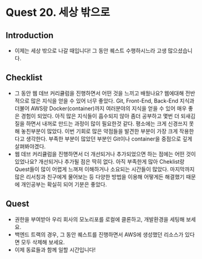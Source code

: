 # Quest 20. 세상 밖으로

## Introduction

- 이제는 세상 밖으로 나갈 때입니다! 그 동안 퀘스트 수행하시느라 고생 많으셨습니다.

## Checklist

- 그 동안 웹 데브 커리큘럼을 진행하면서 어떤 것을 느끼고 배웠나요?
  웹에대해 전반적으로 많은 지식을 얻을 수 있어 너무 좋았다.
  Git, Front-End, Back-End 지식과 더불어 AWS랑 Docker(container)까지 여러분야의 지식을 얻을 수 있어 매우 좋은 경험이 되었다.
  아직 많은 지식들이 흡수되지 않아 좀더 공부하고 몇번 더 되새김질을 하면서 내꺼로 만드는 과정이 많이 필요한것 같다. 평소에는 크게 신경쓰지 못해 놓친부분이 많았다. 이번 기회로 많은 약점들을 발견한 부분이 가장 크게 작용한다고 생각한다. 부족한 부분이 많았던 부분인 Git이나 container을 중점으로 깊게 살펴봐야겠다.
- 웹 데브 커리큘럼을 진행하면서 더 개선되거나 추가되었으면 하는 점에는 어떤 것이 있었나요?
  개선되거나 추가될 점은 딱히 없다. 아직 부족한게 많아 Cheklist랑 Quest들이 많이 어렵게 느껴져 이해하거나 소요되는 시간들이 많았다. 마지막까지 많은 리서칭과 친구에게 물어보는 등 다양한 방법을 이용해 어떻게든 해결했기 때문에 개인공부는 확실히 되어 기분은 좋았다.

## Quest

- 권한을 부여받아 우리 회사의 모노리포를 로컬에 클론하고, 개발환경을 세팅해 보세요.
- 백엔드 트랙의 경우, 그 동안 퀘스트를 진행하면서 AWS에 생성했던 리소스가 있다면 모두 삭제해 보세요.
- 이제 동료들과 함께 일할 시간입니다!

